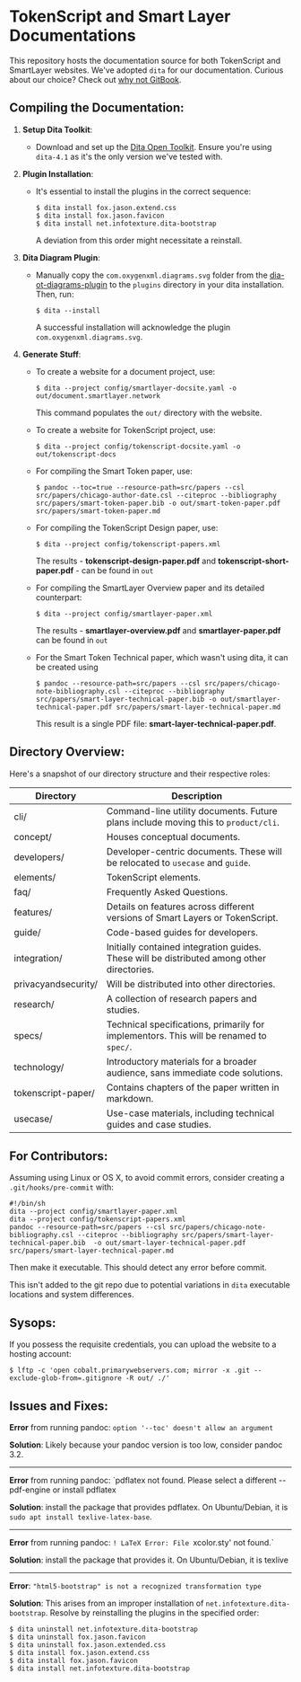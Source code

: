# TokenScript and Smart Layer Documentations

This repository hosts the documentation source for both TokenScript and SmartLayer websites. We've adopted `dita` for our documentation. Curious about our choice? Check out [why not GitBook](WHY-NOT-GITBOOK.md).

## Compiling the Documentation:

1. **Setup Dita Toolkit**: 
   - Download and set up the [Dita Open Toolkit](https://www.dita-ot.org). Ensure you're using `dita-4.1` as it's the only version we've tested with.

2. **Plugin Installation**: 
   - It's essential to install the plugins in the correct sequence:
     ````
     $ dita install fox.jason.extend.css
     $ dita install fox.jason.favicon
     $ dita install net.infotexture.dita-bootstrap
     ````
     A deviation from this order might necessitate a reinstall.

3. **Dita Diagram Plugin**:
   - Manually copy the `com.oxygenxml.diagrams.svg` folder from the [dia-ot-diagrams-plugin](https://github.com/oxygenxml/dita-ot-diagrams-plugin) to the `plugins` directory in your dita installation. Then, run:
     ```
     $ dita --install
     ```
     A successful installation will acknowledge the plugin `com.oxygenxml.diagrams.svg`.

4. **Generate Stuff**:
   - To create a website for a document project, use:
     ````
     $ dita --project config/smartlayer-docsite.yaml -o out/document.smartlayer.network
     ````
     This command populates the `out/` directory with the website.

   - To create a website for TokenScript project, use:
     ````
     $ dita --project config/tokenscript-docsite.yaml -o out/tokenscript-docs
     ````

   - For compiling the Smart Token paper, use:
     ````
     $ pandoc --toc=true --resource-path=src/papers --csl src/papers/chicago-author-date.csl --citeproc --bibliography src/papers/smart-token-paper.bib -o out/smart-token-paper.pdf src/papers/smart-token-paper.md 
     ````

   - For compiling the TokenScript Design paper, use:
     ````
     $ dita --project config/tokenscript-papers.xml
     ````
     The results - **tokenscript-design-paper.pdf** and **tokenscript-short-paper.pdf** - can be found in `out`

   - For compiling the SmartLayer Overview paper and its detailed counterpart:
     ````
     $ dita --project config/smartlayer-paper.xml
     ````
     The results - **smartlayer-overview.pdf** and **smartlayer-paper.pdf** can be found in `out`

   - For the Smart Token Technical paper, which wasn't using dita, it can be created using
     ````
     $ pandoc --resource-path=src/papers --csl src/papers/chicago-note-bibliography.csl --citeproc --bibliography src/papers/smart-layer-technical-paper.bib -o out/smartlayer-technical-paper.pdf src/papers/smart-layer-technical-paper.md
     ````
     This result is a single PDF file: **smart-layer-technical-paper.pdf**.

## Directory Overview:

Here's a snapshot of our directory structure and their respective roles:

| Directory            | Description |
|----------------------|-------------|
| cli/                 | Command-line utility documents. Future plans include moving this to `product/cli`. |
| concept/             | Houses conceptual documents. |
| developers/          | Developer-centric documents. These will be relocated to `usecase` and `guide`. |
| elements/            | TokenScript elements. |
| faq/                 | Frequently Asked Questions. |
| features/            | Details on features across different versions of Smart Layers or TokenScript. |
| guide/               | Code-based guides for developers. |
| integration/         | Initially contained integration guides. These will be distributed among other directories. |
| privacyandsecurity/  | Will be distributed into other directories. |
| research/            | A collection of research papers and studies. |
| specs/               | Technical specifications, primarily for implementors. This will be renamed to `spec/`. |
| technology/          | Introductory materials for a broader audience, sans immediate code solutions. |
| tokenscript-paper/   | Contains chapters of the paper written in markdown. |
| usecase/             | Use-case materials, including technical guides and case studies. |

## For Contributors:

Assuming using Linux or OS X, to avoid commit errors, consider creating a `.git/hooks/pre-commit` with:

```
#!/bin/sh
dita --project config/smartlayer-paper.xml
dita --project config/tokenscript-papers.xml
pandoc --resource-path=src/papers --csl src/papers/chicago-note-bibliography.csl --citeproc --bibliography src/papers/smart-layer-technical-paper.bib  -o out/smart-layer-technical-paper.pdf src/papers/smart-layer-technical-paper.md
```

Then make it executable. This should detect any error before commit.

This isn't added to the git repo due to potential variations in `dita` executable locations and system differences.

## Sysops:

If you possess the requisite credentials, you can upload the website to a hosting account:

````
$ lftp -c 'open cobalt.primarywebservers.com; mirror -x .git --exclude-glob-from=.gitignore -R out/ ./'
````

## Issues and Fixes:

**Error** from running pandoc: `option '--toc' doesn't allow an argument`

**Solution**: Likely because your pandoc version is too low, consider pandoc 3.2.

---

**Error** from running pandoc: `pdflatex not found. Please select a different --pdf-engine or install pdflatex

**Solution**: install the package that provides pdflatex. On Ubuntu/Debian, it is `sudo apt install texlive-latex-base`.

---

**Error** from running pandoc: `! LaTeX Error: File `xcolor.sty' not found.`

**Solution**: install the package that provides it. On Ubuntu/Debian, it is texlive

---

**Error**: `"html5-bootstrap" is not a recognized transformation type`

**Solution**: This arises from an improper installation of `net.infotexture.dita-bootstrap`. Resolve by reinstalling the plugins in the specified order:

````
$ dita uninstall net.infotexture.dita-bootstrap
$ dita uninstall fox.jason.favicon
$ dita uninstall fox.jason.extended.css
$ dita install fox.jason.extend.css
$ dita install fox.jason.favicon
$ dita install net.infotexture.dita-bootstrap
````
